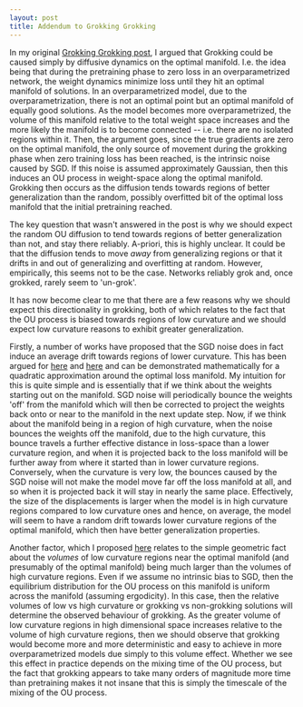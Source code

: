 ```yaml
---
layout: post
title: Addendum to Grokking Grokking
---
```


In my original [Grokking Grokking post](https://www.beren.io/2022-01-11-Grokking-Grokking/), I argued that Grokking could be caused simply by diffusive dynamics on the optimal manifold. I.e. the idea being that during the pretraining phase to zero loss in an overparametrized network, the weight dynamics minimize loss until they hit an optimal manifold of solutions. In an overparametrized model, due to the overparametrization, there is not an optimal point but an optimal manifold of equally good solutions. As the model becomes more overparametrized, the volume of this manifold relative to the total weight space increases and the more likely the manifold is to become connected -- i.e. there are no isolated regions within it. Then, the argument goes, since the true gradients are zero on the optimal manifold, the only source of movement during the grokking phase when zero training loss has been reached, is the intrinsic noise caused by SGD. If this noise is assumed approximately Gaussian, then this induces an OU process in weight-space along the optimal manifold. Grokking then occurs as the diffusion tends towards regions of better generalization than the random, possibly overfitted bit of the optimal loss manifold that the initial pretraining reached.

The key question that wasn't answered in the post is why we should expect the random OU diffusion to tend towards regions of better generalization than not, and stay there reliably. A-priori, this is highly unclear. It could be that the diffusion tends to move *away* from generalizing regions or that it drifts in and out of generalizing and overfitting at random. However, empirically, this seems not to be the case. Networks reliably grok and, once grokked, rarely seem to 'un-grok'. 

It has now become clear to me that there are a few reasons why we should expect this directionality in grokking, both of which relates to the fact that the OU process is biased towards regions of low curvature and we should expect low curvature reasons to exhibit greater generalization.

Firstly, a number of works have proposed that the SGD noise does in fact induce an average drift towards regions of lower curvature. This has been argued for [here](https://arxiv.org/abs/1904.09080) and [here](https://arxiv.org/pdf/2210.16400.pdf) and can be demonstrated mathematically for a quadratic approximation around the optimal loss manifold. My intuition for this is quite simple and is essentially that if we think about the weights starting out on the manifold. SGD noise will periodically bounce the weights 'off' from the manifold which will then be corrected to project the weights back onto or near to the manifold in the next update step. Now, if we think about the manifold being in a region of high curvature, when the noise bounces the weights off the manifold, due to the high curvature, this bounce travels a further effective distance in loss-space than a lower curvature region, and when it is projected back to the loss manifold will be further away from where it started than in lower curvature regions. Conversely, when the curvature is very low, the bounces caused by the SGD noise will not make the model move far off the loss manifold at all, and so when it is projected back it will stay in nearly the same place. Effectively, the size of the displacements is larger when the model is in high curvature regions compared to low curvature ones and hence, on average, the model will seem to have a random drift towards lower curvature regions of the optimal manifold, which then have better generalization properties.

Another factor, which I proposed [here](https://www.beren.io/2023-07-11-Loss-landscapes-and-understanding-deep-learning/) relates to the simple geometric fact about the *volumes* of low curvature regions near the optimal manifold (and presumably of the optimal manifold) being much larger than the volumes of high curvature regions. Even if we assume no intrinsic bias to SGD, then the equilibrium distribution for the OU process on this manifold is uniform across the manifold (assuming ergodicity). In this case, then the relative volumes of low vs high curvature or grokking vs non-grokking solutions will determine the observed behaviour of grokking. As the greater volume of low curvature regions in high dimensional space increases relative to the volume of high curvature regions, then we should observe that grokking would become more and more deterministic and easy to achieve in more overparametrized models due simply to this volume effect. Whether we see this effect in practice depends on the mixing time of the OU process, but the fact that grokking appears to take many orders of magnitude more time than pretraining makes it not insane that this is simply the timescale of the mixing of the OU process.
